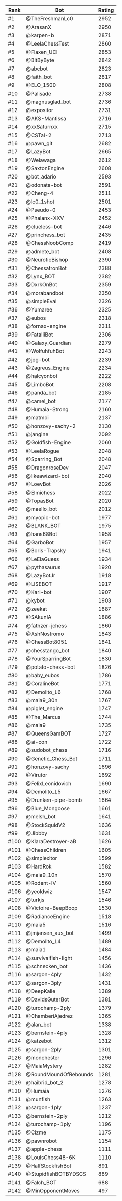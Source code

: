 Rank|Bot|Rating
---|---|---
#1|@TheFreshmanLc0|2952
#2|@ArasanX|2950
#3|@karpen-b|2871
#4|@LeelaChessTest|2860
#5|@Flaxen_UCI|2853
#6|@BitByByte|2842
#7|@abcbot|2823
#8|@faith_bot|2817
#9|@ELO_1500|2808
#10|@Palisade|2738
#11|@magnusglad_bot|2736
#12|@expositor|2731
#13|@AKS-Mantissa|2716
#14|@xxSaturnxx|2715
#15|@CSTal-2|2713
#16|@pawn_git|2682
#17|@LazyBot|2665
#18|@Weiawaga|2612
#19|@SaxtonEngine|2608
#20|@bot_adario|2593
#21|@odonata-bot|2591
#22|@Cheng-4|2511
#23|@lc0_1shot|2501
#24|@Pseudo-0|2453
#25|@Phalanx-XXV|2452
#26|@clueless-bot|2446
#27|@princhess_bot|2435
#28|@ChessNoobComp|2419
#29|@admete_bot|2408
#30|@NeuroticBishop|2390
#31|@ChessatronBot|2388
#32|@Lynx_BOT|2382
#33|@DxrkOnBot|2359
#34|@morabandbot|2350
#35|@simpleEval|2326
#36|@Yumaree|2325
#37|@eubos|2318
#38|@fornax-engine|2311
#39|@FataliiBot|2306
#40|@Galaxy_Guardian|2279
#41|@WolfuhfuhBot|2243
#42|@jpg-bot|2239
#43|@Zagreus_Engine|2234
#44|@halcyonbot|2222
#45|@LimboBot|2208
#46|@panda_bot|2185
#47|@camel_bot|2177
#48|@Humaia-Strong|2160
#49|@matmoi|2137
#50|@honzovy-sachy-2|2130
#51|@jangine|2092
#52|@Goldfish-Engine|2060
#53|@LeelaRogue|2048
#54|@Sparring_Bot|2048
#55|@DragonroseDev|2047
#56|@likeawizard-bot|2040
#57|@LoevBot|2026
#58|@Elmichess|2022
#59|@TopasBot|2020
#60|@maello_bot|2012
#61|@myopic-bot|1977
#62|@BLANK_BOT|1975
#63|@hans68Bot|1958
#64|@GarboBot|1957
#65|@Boris-Trapsky|1941
#66|@LeElaGuess|1934
#67|@pythasaurus|1920
#68|@LazyBotJr|1918
#69|@LISEBOT|1917
#70|@Karl-bot|1907
#71|@kybot|1903
#72|@zeekat|1887
#73|@SAkunIA|1886
#74|@fathzer-jchess|1860
#75|@AshNostromo|1843
#76|@ChessBot8051|1841
#77|@chesstango_bot|1840
#78|@YourSparringBot|1830
#79|@potato-chess-bot|1826
#80|@baby_eubos|1786
#81|@CoralineBot|1771
#82|@Demolito_L6|1768
#83|@maia9_30n|1767
#84|@piglet_engine|1747
#85|@The_Marcus|1744
#86|@maia9|1735
#87|@QueensGamBOT|1727
#88|@ai-con|1722
#89|@sudobot_chess|1716
#90|@Genetic_Chess_Bot|1711
#91|@honzovy-sachy|1696
#92|@Virutor|1692
#93|@FelixLeonidovich|1690
#94|@Demolito_L5|1667
#95|@Drunken-pipe-bomb|1664
#96|@Blue_Mongoose|1661
#97|@melsh_bot|1641
#98|@StockSquidV2|1636
#99|@Jibbby|1631
#100|@KlaraDestroyer-aB|1626
#101|@ChessChildren|1605
#102|@simplexitor|1599
#103|@HardRok|1582
#104|@maia9_10n|1570
#105|@Rodent-IV|1560
#106|@yeoldwiz|1547
#107|@turkjs|1546
#108|@Victoire-BeepBoop|1530
#109|@RadianceEngine|1518
#110|@maia5|1516
#111|@jmjansen_aus_bot|1499
#112|@Demolito_L4|1489
#113|@maia1|1484
#114|@survivalfish-light|1456
#115|@schnecken_bot|1436
#116|@sargon-4ply|1432
#117|@sargon-3ply|1431
#118|@DeepKalle|1389
#119|@DavidsGuterBot|1381
#120|@turochamp-2ply|1379
#121|@ChamberiAjedrez|1365
#122|@alan_bot|1338
#123|@bernstein-4ply|1328
#124|@katzebot|1312
#125|@sargon-2ply|1301
#126|@monchester|1296
#127|@MaiaMystery|1282
#128|@RoundMoundOfRebounds|1281
#129|@haibrid_bot_2|1278
#130|@Humaia|1276
#131|@munfish|1263
#132|@sargon-1ply|1237
#133|@bernstein-2ply|1212
#134|@turochamp-1ply|1196
#135|@Cizme|1175
#136|@pawnrobot|1154
#137|@apple-chess|1111
#138|@LouisChess48-6K|1110
#139|@HalfStockfishBot|891
#140|@StupidfishBOTBYDSCS|889
#141|@Falch_BOT|688
#142|@MinOpponentMoves|497
